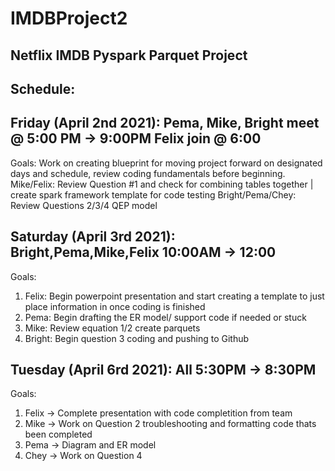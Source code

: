 # IMDBProject2


Netflix IMDB Pyspark Parquet Project
----


Schedule:
---
Friday (April 2nd 2021): Pema, Mike, Bright meet @ 5:00 PM -> 9:00PM Felix join @ 6:00
---
Goals:
                      Work on creating blueprint for moving project forward on designated days and schedule, review coding fundamentals before beginning.
                      Mike/Felix: Review Question #1 and check for combining tables together | create spark framework template for code testing
                      Bright/Pema/Chey: Review Questions 2/3/4 QEP model 


Saturday (April 3rd 2021): Bright,Pema,Mike,Felix 10:00AM -> 12:00
---
Goals:
1. Felix: Begin powerpoint presentation and start creating a template to just place information in once coding is finished
2. Pema: Begin drafting the ER model/ support code if needed or stuck
3. Mike: Review equation 1/2 create parquets
4. Bright: Begin question 3 coding and pushing to Github


Tuesday (April 6rd 2021): All 5:30PM -> 8:30PM
---
Goals:
1. Felix -> Complete presentation with code completition from team
2. Mike -> Work on Question 2 troubleshooting and formatting code thats been completed
3. Pema -> Diagram and ER model
4. Chey -> Work on Question 4
